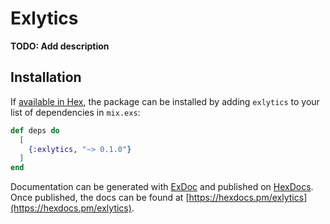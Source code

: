 # Exlytics

**TODO: Add description**

## Installation

If [available in Hex](https://hex.pm/docs/publish), the package can be installed
by adding `exlytics` to your list of dependencies in `mix.exs`:

```elixir
def deps do
  [
    {:exlytics, "~> 0.1.0"}
  ]
end
```

Documentation can be generated with [ExDoc](https://github.com/elixir-lang/ex_doc)
and published on [HexDocs](https://hexdocs.pm). Once published, the docs can
be found at [https://hexdocs.pm/exlytics](https://hexdocs.pm/exlytics).

